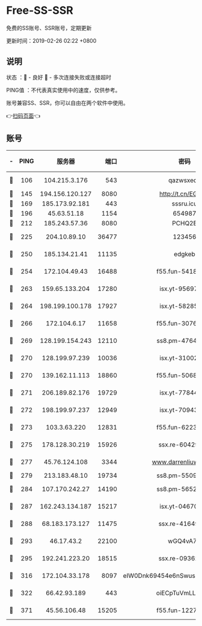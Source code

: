 # Free-SS-SSR

免费的SS账号、SSR账号，定期更新

更新时间：2019-02-26 02:22 +0800

## 说明

状态     ：🙂 - 良好 🙁 - 多次连接失败或连接超时

PING值   ：不代表真实使用中的速度，仅供参考。

账号兼容SS、SSR，你可以自由在两个软件中使用。

👉[扫码页面](https://liesauer.github.io/free-ss-ssr.github.io/)👈

## 账号

|-|PING|服务器|端口|密码|加密方式|区域|
|:----:|:----:|:-----:|-----:|:----:|:----:|:----:|
|🙂|106|104.215.3.176|543|qazwsxedc|aes-256-gcm|JP|
|🙂|145|194.156.120.127|8080|http://t.cn/EGJIyrl|rc4-md5|RU|
|🙂|169|185.173.92.181|443|sssru.icu|rc4-md5|RU|
|🙂|196|45.63.51.18|1154|654987|chacha20|US|
|🙂|212|185.243.57.36|8080|PCHQ2E|rc4-md5|US|
|🙂|225|204.10.89.10|36477|123456|aes-256-cfb|US|
|🙂|250|185.134.21.41|11135|edgkeb|aes-256-cfb|GB|
|🙂|254|172.104.49.43|16488|f55.fun-54186310|aes-256-cfb|SG|
|🙂|263|159.65.133.204|17280|isx.yt-95697435|aes-256-cfb|SG|
|🙂|264|198.199.100.178|17927|isx.yt-58285902|aes-256-cfb|US|
|🙂|266|172.104.6.17|11658|f55.fun-30764636|aes-256-cfb|US|
|🙂|269|128.199.154.243|12110|ss8.pm-47641220|aes-256-cfb|SG|
|🙂|270|128.199.97.239|10036|isx.yt-31002701|aes-256-cfb|SG|
|🙂|270|139.162.11.113|18860|f55.fun-50686264|aes-256-cfb|SG|
|🙂|271|206.189.82.176|19729|isx.yt-77844520|aes-256-cfb|SG|
|🙂|272|198.199.97.237|12949|isx.yt-70943099|aes-256-cfb|US|
|🙂|273|103.3.63.220|12831|f55.fun-62237207|aes-256-cfb|SG|
|🙂|275|178.128.30.219|15926|ssx.re-60429787|aes-256-cfb|SG|
|🙂|277|45.76.124.108|3344|www.darrenliuwei.com|aes-256-cfb|AU|
|🙂|279|213.183.48.10|19734|ss8.pm-55096385|rc4-md5|RU|
|🙂|284|107.170.242.27|14190|ss8.pm-56526890|aes-256-cfb|US|
|🙂|287|162.243.134.187|15217|isx.yt-04670550|aes-256-cfb|US|
|🙂|288|68.183.173.127|11475|ssx.re-41649202|aes-256-cfb|US|
|🙂|293|46.17.43.2|22100|wGQ4vA7D|aes-256-gcm|RU|
|🙂|295|192.241.223.20|18515|ssx.re-09362839|aes-256-cfb|US|
|🙂|316|172.104.33.178|8097|eIW0Dnk69454e6nSwuspv9DmS201tQ0D|aes-256-cfb|SG|
|🙂|322|66.42.93.189|443|oiECpTuVmLLxk4Ts|aes-256-cfb|US|
|🙂|371|45.56.106.48|15205|f55.fun-12278228|aes-256-cfb|US|
